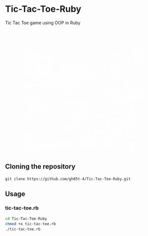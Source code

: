 # Tic-Tac-Toe-Ruby
Tic Tac Toe game using OOP in Ruby

<p align="center">
  <img src="TicTacToe.gif" width=400px height=400px>
</p>

## Cloning the repository

`git clone https://github.com/gh05t-4/Tic-Tac-Toe-Ruby.git`

## Usage

### tic-tac-toe.rb
```bash
cd Tic-Tac-Toe-Ruby
chmod +x tic-tac-toe.rb
./tic-tac-toe.rb 
```
